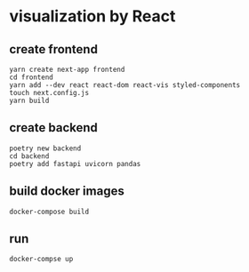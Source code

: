 # visualization by React

## create frontend

```shell script
yarn create next-app frontend
cd frontend
yarn add --dev react react-dom react-vis styled-components
touch next.config.js
yarn build
```

## create backend

```shell script
poetry new backend
cd backend
poetry add fastapi uvicorn pandas
```

## build docker images

```shell script
docker-compose build
```

## run

```shell script
docker-compse up
```
